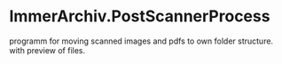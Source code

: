 # ImmerArchiv.PostScannerProcess
programm for moving scanned images and pdfs to own folder structure. with preview of files. 
